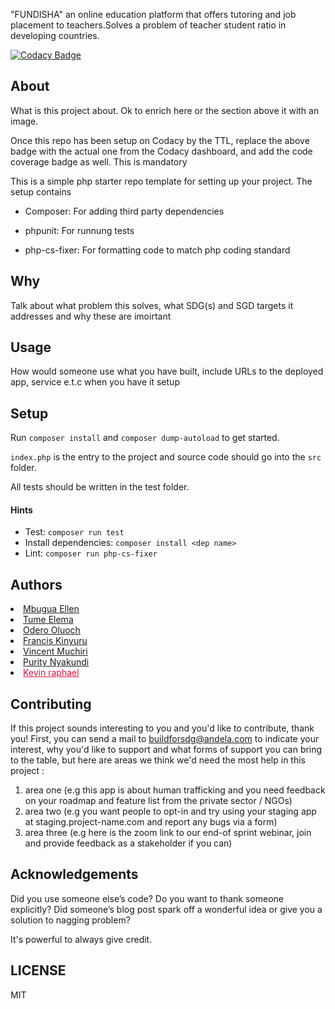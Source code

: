 "FUNDISHA" an online education platform that offers tutoring and job placement to teachers.Solves a problem of teacher student ratio in developing countries. 

[![Codacy Badge](https://api.codacy.com/project/badge/Grade/11435e6eaebe4cd884be1f40de20c221)](https://app.codacy.com/gh/BuildForSDG/team-260-qualityeducation?utm_source=github.com&utm_medium=referral&utm_content=BuildForSDG/team-260-qualityeducation&utm_campaign=Badge_Grade_Settings)


## About

What is this project about. Ok to enrich here or the section above it with an image. 

Once this repo has been setup on Codacy by the TTL, replace the above badge with the actual one from the Codacy dashboard, and add the code coverage badge as well. This is mandatory

This is a simple php starter repo template for setting up your project. The setup contains

- Composer: For adding third party dependencies

- phpunit: For runnung tests

- php-cs-fixer: For formatting code to match php coding standard

## Why

Talk about what problem this solves, what SDG(s) and SGD targets it addresses and why these are imoirtant

## Usage
 How would someone use what you have built, include URLs to the deployed app, service e.t.c when you have it setup


## Setup

Run `composer install` and `composer dump-autoload` to get started.

`index.php` is the entry to the project and source code should go into the `src` folder.

All tests should be written in the test folder.

#### Hints

- Test: `composer run test`
- Install dependencies: `composer install <dep name>`
- Lint: `composer run php-cs-fixer`

## Authors
<li><a href="https://github.com/mbuguaellen">Mbugua Ellen</a></li>
<li><a href="https://github.com/Tume09">Tume Elema</a></li>
<li><a href="https://github.com/0deroOluoch">Odero Oluoch</a></li>
<li><a href="https://github.com/franciskinyuru">Francis Kinyuru</a></li>
<li><a href="https://github.com/vgichira">Vincent Muchiri</a></li>
<li><a href="https://github.com/PurityNyakundi">Purity Nyakundi</a></li>
<li><a style="color: crimson;" href="https://github.com/Kay-raph">Kevin raphael</a></li>

## Contributing
If this project sounds interesting to you and you'd like to contribute, thank you!
First, you can send a mail to buildforsdg@andela.com to indicate your interest, why you'd like to support and what forms of support you can bring to the table, but here are areas we think we'd need the most help in this project :
1.  area one (e.g this app is about human trafficking and you need feedback on your roadmap and feature list from the private sector / NGOs)
2.  area two (e.g you want people to opt-in and try using your staging app at staging.project-name.com and report any bugs via a form)
3.  area three (e.g here is the zoom link to our end-of sprint webinar, join and provide feedback as a stakeholder if you can)

## Acknowledgements

Did you use someone else’s code?
Do you want to thank someone explicitly?
Did someone’s blog post spark off a wonderful idea or give you a solution to nagging problem?

It's powerful to always give credit.

## LICENSE
MIT
